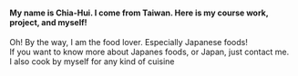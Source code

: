 <h4>My name is Chia-Hui. I come from Taiwan. Here is my course work, project, and myself!</h4>

<p>Oh! By the way, I am the food lover. Especially Japanese foods!<br>
If you want to know more about Japanes foods, or Japan, just contact me. <br>
I also cook by myself for any kind of cuisine</p>
